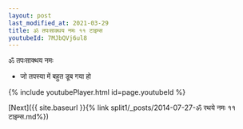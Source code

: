 ```yaml
---
layout: post
last_modified_at: 2021-03-29
title: ॐ तपःसाक्थय नमः ११ टाइम्स
youtubeId: 7MJbQVj6ul8
---
```

 
 
 ॐ तपःसाक्थय नमः  
 
 -  जो तपस्या में बहुत डूब गया हो 
 
  
 
  
 
 
 
 
 
 


{% include youtubePlayer.html id=page.youtubeId %}
 
[Next]({{ site.baseurl }}{% link  split1/_posts/2014-07-27-ॐ रथये नमः ११ टाइम्स.md%})
 
